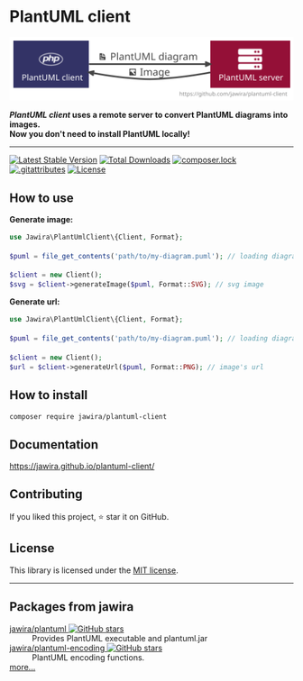 # PlantUML client

![PlantUML client](./docs/images/plantuml-client.svg)

**_PlantUML client_ uses a remote server to convert PlantUML diagrams into images.  
Now you don't need to install PlantUML locally!**

***

[![Latest Stable Version](https://poser.pugx.org/jawira/plantuml-client/v)](//packagist.org/packages/jawira/plantuml-client)
[![Total Downloads](https://poser.pugx.org/jawira/plantuml-client/downloads)](//packagist.org/packages/jawira/plantuml-client)
[![composer.lock](https://poser.pugx.org/jawira/plantuml-client/composerlock)](//packagist.org/packages/jawira/plantuml-client)
[![.gitattributes](https://poser.pugx.org/jawira/plantuml-client/gitattributes)](//packagist.org/packages/jawira/plantuml-client)
[![License](https://poser.pugx.org/jawira/plantuml-client/license)](//packagist.org/packages/jawira/plantuml-client)

## How to use

**Generate image:**

```php
use Jawira\PlantUmlClient\{Client, Format};

$puml = file_get_contents('path/to/my-diagram.puml'); // loading diagram

$client = new Client();
$svg = $client->generateImage($puml, Format::SVG); // svg image
```

**Generate url:**

```php
use Jawira\PlantUmlClient\{Client, Format};

$puml = file_get_contents('path/to/my-diagram.puml'); // loading diagram

$client = new Client();
$url = $client->generateUrl($puml, Format::PNG); // image's url
```

## How to install

```console
composer require jawira/plantuml-client
```

## Documentation

<https://jawira.github.io/plantuml-client/>

## Contributing

If you liked this project, ⭐ star it on GitHub.

## License

This library is licensed under the [MIT license](LICENSE.md).

***

## Packages from jawira

<dl>
<dt>
  <a href="https://packagist.org/packages/jawira/plantuml">jawira/plantuml
  <img alt="GitHub stars" src="https://badgen.net/github/stars/jawira/plantuml?icon=github"/></a>
</dt>
<dd>Provides PlantUML executable and plantuml.jar</dd>
<dt>
  <a href="https://packagist.org/packages/jawira/plantuml-encoding"> jawira/plantuml-encoding
  <img alt="GitHub stars" src="https://badgen.net/github/stars/jawira/plantuml-encoding?icon=github"/></a>
</dt>
<dd>PlantUML encoding functions.</dd>
<dt><a href="https://packagist.org/packages/jawira/">more...</a></dt>
</dl>
